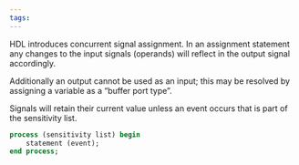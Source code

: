 ```yaml
---
tags:
---
```

HDL introduces concurrent signal assignment. In an assignment statement any changes to the input signals (operands) will reflect in the output signal accordingly.

Additionally an output cannot be used as an input; this may be resolved by assigning a variable as a “buffer port type”.

Signals will retain their current value unless an event occurs that is part of the sensitivity list.
```vhdl
process (sensitivity list) begin
	statement (event);
end process;
```